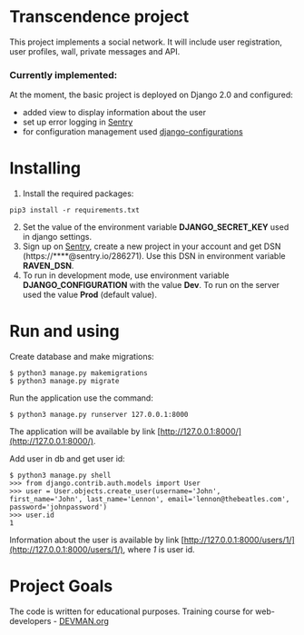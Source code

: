# Transcendence project

This project implements a social network. It will include user registration, 
user profiles, wall, private messages and API.

### Currently implemented:
At the moment, the basic project is deployed on Django 2.0 and configured:
 * added view to display information about the user
 * set up error logging in [Sentry](https://sentry.io/)
 * for configuration management used [django-configurations](https://github.com/jazzband/django-configurations)

# Installing
1. Install the required packages:
```
pip3 install -r requirements.txt
```
2. Set the value of the environment variable **DJANGO_SECRET_KEY** used in django 
settings.
3. Sign up on [Sentry](https://sentry.io/), create a new project in your account
 and get DSN (https://****@sentry.io/286271). Use this DSN in environment 
 variable **RAVEN_DSN**.
4. To run in development mode, use environment variable **DJANGO_CONFIGURATION**
 with the value **Dev**. To run on the server used the value **Prod** 
 (default value).

# Run and using
Create database and make migrations:
```
$ python3 manage.py makemigrations
$ python3 manage.py migrate
```
Run the application use the command:
```
$ python3 manage.py runserver 127.0.0.1:8000
```
The application will be available by link [http://127.0.0.1:8000/](http://127.0.0.1:8000/).

Add user in db and get user id:
```
$ python3 manage.py shell
>>> from django.contrib.auth.models import User
>>> user = User.objects.create_user(username='John', first_name='John', last_name='Lennon', email='lennon@thebeatles.com', password='johnpassword')
>>> user.id
1 
```
Information about the user is available by link 
[http://127.0.0.1:8000/users/1/](http://127.0.0.1:8000/users/1/), where *1* is user id.



# Project Goals

The code is written for educational purposes. Training course for web-developers - [DEVMAN.org](https://devman.org)
